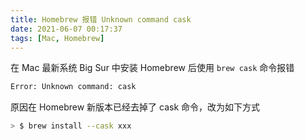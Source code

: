 ```yaml
---
title: Homebrew 报错 Unknown command cask
date: 2021-06-07 00:17:37
tags: [Mac, Homebrew]
---
```


在 Mac 最新系统 Big Sur 中安装 Homebrew 后使用 `brew cask` 命令报错

<!-- more -->
<!-- toc -->

```bash
Error: Unknown command: cask
```

原因在 Homebrew 新版本已经去掉了 cask 命令，改为如下方式

```bash
> $ brew install --cask xxx
```
